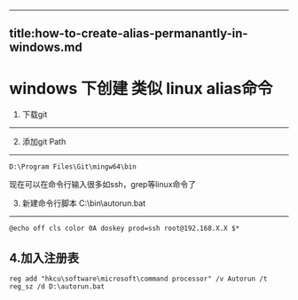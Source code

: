 ﻿---
title:how-to-create-alias-permanantly-in-windows.md
---
windows 下创建 类似 linux alias命令
==========

1. 下载git
---------


2. 添加git Path
--------

	D:\Program Files\Git\mingw64\bin
	

现在可以在命令行输入很多如ssh，grep等linux命令了
	
3. 新建命令行脚本 C:\bin\autorun.bat
---

`
	@echo off
	cls
	color 0A
	doskey prod=ssh root@192.168.X.X $*
`

4.加入注册表
------

	reg add "hkcu\software\microsoft\command processor" /v Autorun /t reg_sz /d D:\autorun.bat